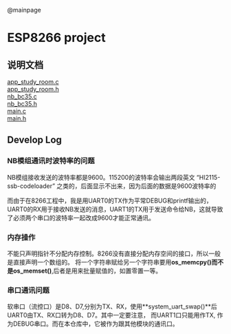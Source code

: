 @mainpage
# ESP8266 project

## 说明文档
[app_study_room.c](esp8266_centre_NB/doxygen/html/app__study__room_8c.html)   
[app_study_room.h](esp8266_centre_NB/doxygen/html/app__study__room_8h.html)  
[nb_bc35.c](esp8266_centre_NB/doxygen/html/nb__bc35_8c.html)   
[nb_bc35.h](esp8266_centre_NB/doxygen/html/nb__bc35_8h.html)  
[main.c](esp8266_centre_NB/doxygen/html/main_8c.html)  
[main.h](esp8266_centre_NB/doxygen/html/main_8h.html)  


## Develop Log
### NB模组通讯时波特率的问题

NB模组接收发送的波特率都是9600。115200的波特率会输出两段英文
“HI2115-ssb-codeloader” 之类的，后面显示不出来，因为后面的数据是9600波特率的

而由于在8266工程中，我是用UART0的TX作为平常DEBUG和printf输出的，UART0的RX用于接收NB发送的消息，UART1的TX用于发送命令给NB，这就导致了必须两个串口的波特率一起改成9600才能正常通讯。

### 内存操作
不能只声明指针不分配内存控制。8266没有直接分配内存空间的接口，所以一般是直接声明一个数组的。
将一个字符串赋给另一个字符串要用**os_memcpy()**而不是**os_memset()**,后者是用来批量赋值的，如置零置一等。

### 串口通讯问题
软串口（流控口）是D8、D7,分别为TX、RX，使用**system_uart_swap()**后UART0由TX、RX口转为D8、D7。其中一定要注意，
而UART1口只能用作TX, 作为DEBUG串口。而在本仓库中，它被作为跟其他模块的通讯口。

